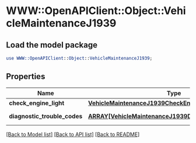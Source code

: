 # WWW::OpenAPIClient::Object::VehicleMaintenanceJ1939

## Load the model package
```perl
use WWW::OpenAPIClient::Object::VehicleMaintenanceJ1939;
```

## Properties
Name | Type | Description | Notes
------------ | ------------- | ------------- | -------------
**check_engine_light** | [**VehicleMaintenanceJ1939CheckEngineLight**](VehicleMaintenanceJ1939CheckEngineLight.md) |  | [optional] 
**diagnostic_trouble_codes** | [**ARRAY[VehicleMaintenanceJ1939DiagnosticTroubleCodes]**](VehicleMaintenanceJ1939DiagnosticTroubleCodes.md) | J1939 DTCs. | [optional] 

[[Back to Model list]](../README.md#documentation-for-models) [[Back to API list]](../README.md#documentation-for-api-endpoints) [[Back to README]](../README.md)


